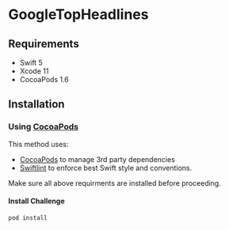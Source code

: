 # GoogleTopHeadlines

## Requirements

- Swift 5
- Xcode 11
- CocoaPods 1.6

## Installation

### Using [CocoaPods](https://cocoapods.org/)

This method uses:

- [CocoaPods](https://cocoapods.org/) to manage 3rd party dependencies
- [Swiftlint](https://github.com/realm/SwiftLint) to enforce best Swift style and conventions.

Make sure all above requirments are installed before proceeding.

#### Install Challenge

```bash
pod install
```
